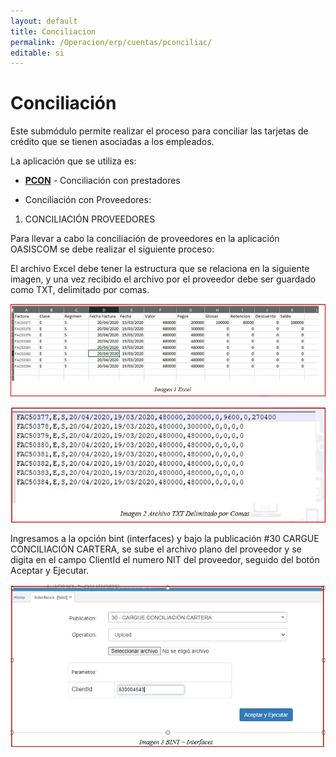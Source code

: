 ```yaml
---
layout: default
title: Conciliacion
permalink: /Operacion/erp/cuentas/pconciliac/
editable: si
---
```


# Conciliación  

Este submódulo permite realizar el proceso para conciliar las tarjetas de crédito que se tienen asociadas a los empleados.  

La aplicación que se utiliza es:  

* [**PCON**](http://docs.oasiscom.com/Operacion/erp/cuentas/pconciliac/pcon)  - Conciliación con prestadores

*  Conciliación con Proveedores: 

1.	CONCILIACIÓN PROVEEDORES

Para llevar a cabo la conciliación de proveedores en la aplicación OASISCOM se debe realizar el siguiente proceso:  

El archivo Excel debe tener la estructura que se relaciona en la siguiente imagen, y una vez recibido el archivo por el proveedor debe ser guardado como TXT, delimitado por comas.  

![](pcon5.png)  

![](pcon6.png)  

Ingresamos a la opción bint (interfaces) y bajo la publicación #30 CARGUE CONCILIACIÓN CARTERA, se sube el archivo plano del proveedor y se digita en el campo ClientId el numero NIT del proveedor, seguido del botón Aceptar y Ejecutar.  

![](pcon7.png)  

